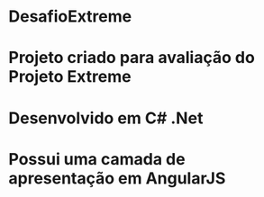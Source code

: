 # DesafioExtreme
# Projeto criado para avaliação do Projeto Extreme
# Desenvolvido em C# .Net
# Possui uma camada de apresentação em AngularJS
